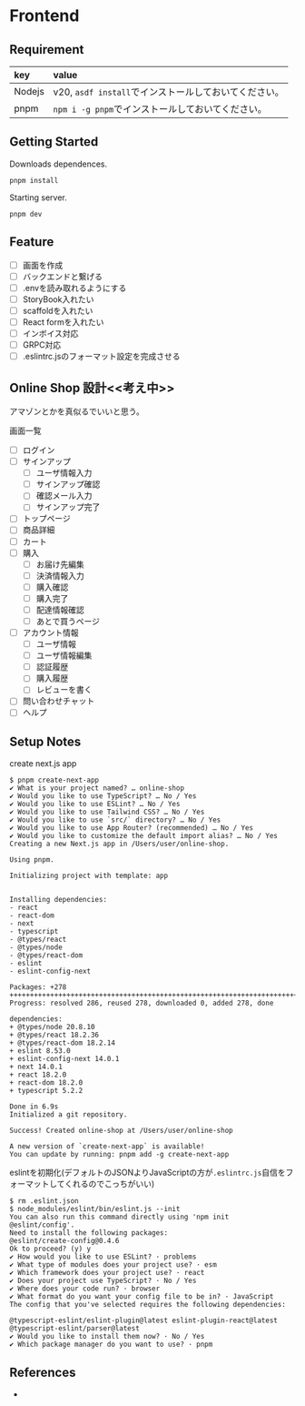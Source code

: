 # Frontend

## Requirement

|key|value|
|:---|:---|
|Nodejs|v20, `asdf install`でインストールしておいてください。|
|pnpm|`npm i -g pnpm`でインストールしておいてください。|

## Getting Started

Downloads dependences.

```shell
pnpm install
```

Starting server.

```shell
pnpm dev
```

## Feature

- [ ] 画面を作成
- [ ] バックエンドと繋げる
- [ ] .envを読み取れるようにする
- [ ] StoryBook入れたい
- [ ] scaffoldを入れたい
- [ ] React formを入れたい
- [ ] インボイス対応
- [ ] GRPC対応
- [ ] .eslintrc.jsのフォーマット設定を完成させる

## Online Shop 設計<<考え中>>

アマゾンとかを真似るでいいと思う。

画面一覧

- [ ] ログイン
- [ ] サインアップ
  - [ ] ユーザ情報入力
  - [ ] サインアップ確認
  - [ ] 確認メール入力
  - [ ] サインアップ完了
- [ ] トップページ
- [ ] 商品詳細
- [ ] カート
- [ ] 購入
  - [ ] お届け先編集
  - [ ] 決済情報入力
  - [ ] 購入確認
  - [ ] 購入完了
  - [ ] 配達情報確認
  - [ ] あとで買うページ
- [ ] アカウント情報
  - [ ] ユーザ情報
  - [ ] ユーザ情報編集
  - [ ] 認証履歴
  - [ ] 購入履歴
  - [ ] レビューを書く
- [ ] 問い合わせチャット
- [ ] ヘルプ

## Setup Notes

create next.js app

```shell
$ pnpm create-next-app
✔ What is your project named? … online-shop
✔ Would you like to use TypeScript? … No / Yes
✔ Would you like to use ESLint? … No / Yes
✔ Would you like to use Tailwind CSS? … No / Yes
✔ Would you like to use `src/` directory? … No / Yes
✔ Would you like to use App Router? (recommended) … No / Yes
✔ Would you like to customize the default import alias? … No / Yes
Creating a new Next.js app in /Users/user/online-shop.

Using pnpm.

Initializing project with template: app


Installing dependencies:
- react
- react-dom
- next
- typescript
- @types/react
- @types/node
- @types/react-dom
- eslint
- eslint-config-next

Packages: +278
++++++++++++++++++++++++++++++++++++++++++++++++++++++++++++++++++++++++++++++++++++++++++++++++++++++++++++++++++++++++++++++++++++++++++++++++++++++++++++++++++++++++++++++++++++++++++++++++++++
Progress: resolved 286, reused 278, downloaded 0, added 278, done

dependencies:
+ @types/node 20.8.10
+ @types/react 18.2.36
+ @types/react-dom 18.2.14
+ eslint 8.53.0
+ eslint-config-next 14.0.1
+ next 14.0.1
+ react 18.2.0
+ react-dom 18.2.0
+ typescript 5.2.2

Done in 6.9s
Initialized a git repository.

Success! Created online-shop at /Users/user/online-shop

A new version of `create-next-app` is available!
You can update by running: pnpm add -g create-next-app
```

eslintを初期化(デフォルトのJSONよりJavaScriptの方が`.eslintrc.js`自信をフォーマットしてくれるのでこっちがいい)

```shell
$ rm .eslint.json
$ node_modules/eslint/bin/eslint.js --init
You can also run this command directly using 'npm init @eslint/config'.
Need to install the following packages:
@eslint/create-config@0.4.6
Ok to proceed? (y) y
✔ How would you like to use ESLint? · problems
✔ What type of modules does your project use? · esm
✔ Which framework does your project use? · react
✔ Does your project use TypeScript? · No / Yes
✔ Where does your code run? · browser
✔ What format do you want your config file to be in? · JavaScript
The config that you've selected requires the following dependencies:

@typescript-eslint/eslint-plugin@latest eslint-plugin-react@latest @typescript-eslint/parser@latest
✔ Would you like to install them now? · No / Yes
✔ Which package manager do you want to use? · pnpm

```

## References

-

